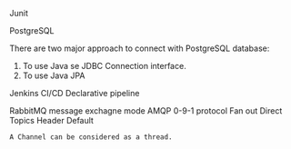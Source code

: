 Junit

PostgreSQL

There are two major approach to connect with PostgreSQL database:
1. To use Java se JDBC Connection interface.
2. To use Java JPA
<Requires more documentation of JDBC and JPA>

Jenkins CI/CD
Declarative pipeline

RabbitMQ
    message exchagne mode
        AMQP 0-9-1 protocol 
                Fan out
                Direct
                Topics
                Header
    Default


    A Channel can be considered as a thread.

